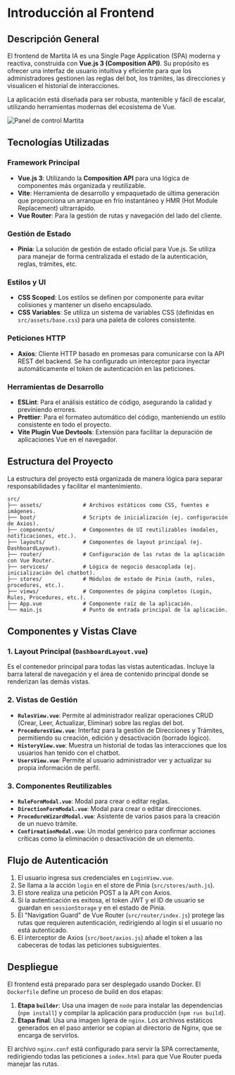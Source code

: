 # Introducción al Frontend

## Descripción General

El frontend de Martita IA es una Single Page Application (SPA) moderna y reactiva, construida con **Vue.js 3 (Composition API)**. Su propósito es ofrecer una interfaz de usuario intuitiva y eficiente para que los administradores gestionen las reglas del bot, los trámites, las direcciones y visualicen el historial de interacciones.

La aplicación está diseñada para ser robusta, mantenible y fácil de escalar, utilizando herramientas modernas del ecosistema de Vue.

![Panel de control Martita](/img/Rag_Arquitectura.jpg)

## Tecnologías Utilizadas

### Framework Principal
- **Vue.js 3**: Utilizando la **Composition API** para una lógica de componentes más organizada y reutilizable.
- **Vite**: Herramienta de desarrollo y empaquetado de última generación que proporciona un arranque en frío instantáneo y HMR (Hot Module Replacement) ultrarrápido.
- **Vue Router**: Para la gestión de rutas y navegación del lado del cliente.

### Gestión de Estado
- **Pinia**: La solución de gestión de estado oficial para Vue.js. Se utiliza para manejar de forma centralizada el estado de la autenticación, reglas, trámites, etc.

### Estilos y UI
- **CSS Scoped**: Los estilos se definen por componente para evitar colisiones y mantener un diseño encapsulado.
- **CSS Variables**: Se utiliza un sistema de variables CSS (definidas en `src/assets/base.css`) para una paleta de colores consistente.

### Peticiones HTTP
- **Axios**: Cliente HTTP basado en promesas para comunicarse con la API REST del backend. Se ha configurado un interceptor para inyectar automáticamente el token de autenticación en las peticiones.

### Herramientas de Desarrollo
- **ESLint**: Para el análisis estático de código, asegurando la calidad y previniendo errores.
- **Prettier**: Para el formateo automático del código, manteniendo un estilo consistente en todo el proyecto.
- **Vite Plugin Vue Devtools**: Extensión para facilitar la depuración de aplicaciones Vue en el navegador.

## Estructura del Proyecto

La estructura del proyecto está organizada de manera lógica para separar responsabilidades y facilitar el mantenimiento.

```
src/
├── assets/             # Archivos estáticos como CSS, fuentes e imágenes.
├── boot/               # Scripts de inicialización (ej. configuración de Axios).
├── components/         # Componentes de UI reutilizables (modales, notificaciones, etc.).
├── layouts/            # Componentes de layout principal (ej. DashboardLayout).
├── router/             # Configuración de las rutas de la aplicación con Vue Router.
├── services/           # Lógica de negocio desacoplada (ej. inicialización del chatbot).
├── stores/             # Módulos de estado de Pinia (auth, rules, procedures, etc.).
├── views/              # Componentes de página completos (Login, Rules, Procedures, etc.).
├── App.vue             # Componente raíz de la aplicación.
└── main.js             # Punto de entrada principal de la aplicación.
```

## Componentes y Vistas Clave

### 1. **Layout Principal (`DashboardLayout.vue`)**
Es el contenedor principal para todas las vistas autenticadas. Incluye la barra lateral de navegación y el área de contenido principal donde se renderizan las demás vistas.

### 2. **Vistas de Gestión**
- **`RulesView.vue`**: Permite al administrador realizar operaciones CRUD (Crear, Leer, Actualizar, Eliminar) sobre las reglas del bot.
- **`ProceduresView.vue`**: Interfaz para la gestión de Direcciones y Trámites, permitiendo su creación, edición y desactivación (borrado lógico).
- **`HistoryView.vue`**: Muestra un historial de todas las interacciones que los usuarios han tenido con el chatbot.
- **`UsersView.vue`**: Permite al usuario administrador ver y actualizar su propia información de perfil.

### 3. **Componentes Reutilizables**
- **`RuleFormModal.vue`**: Modal para crear o editar reglas.
- **`DirectionFormModal.vue`**: Modal para crear o editar direcciones.
- **`ProcedureWizardModal.vue`**: Asistente de varios pasos para la creación de un nuevo trámite.
- **`ConfirmationModal.vue`**: Un modal genérico para confirmar acciones críticas como la eliminación o desactivación de un elemento.

## Flujo de Autenticación

1.  El usuario ingresa sus credenciales en `LoginView.vue`.
2.  Se llama a la acción `login` en el store de Pinia (`src/stores/auth.js`).
3.  El store realiza una petición POST a la API con Axios.
4.  Si la autenticación es exitosa, el token JWT y el ID de usuario se guardan en `sessionStorage` y en el estado de Pinia.
5.  El "Navigation Guard" de Vue Router (`src/router/index.js`) protege las rutas que requieren autenticación, redirigiendo al login si el usuario no está autenticado.
6.  El interceptor de Axios (`src/boot/axios.js`) añade el token a las cabeceras de todas las peticiones subsiguientes.

## Despliegue

El frontend está preparado para ser desplegado usando Docker. El `Dockerfile` define un proceso de build en dos etapas:
1.  **Etapa `builder`**: Usa una imagen de `node` para instalar las dependencias (`npm install`) y compilar la aplicación para producción (`npm run build`).
2.  **Etapa final**: Usa una imagen ligera de `nginx`. Los archivos estáticos generados en el paso anterior se copian al directorio de Nginx, que se encarga de servirlos.

El archivo `nginx.conf` está configurado para servir la SPA correctamente, redirigiendo todas las peticiones a `index.html` para que Vue Router pueda manejar las rutas.
